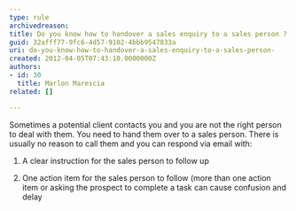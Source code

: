 ```yaml
---
type: rule
archivedreason: 
title: Do you know how to handover a sales enquiry to a sales person ?
guid: 32afff77-9fc6-4d57-9102-4bbb9547833a
uri: do-you-know-how-to-handover-a-sales-enquiry-to-a-sales-person-
created: 2012-04-05T07:43:10.0000000Z
authors:
- id: 30
  title: Marlon Marescia
related: []

---
```



Sometimes a potential client contacts you and you are not the right person to deal with them. You need to hand them over to a sales person. There is usually no reason to call them and you can respond via email with&#58;<br><ol><li>A clear instruction for the sales person to follow up</li>
<li>One action item for the sales person to follow (more than one action item or asking the prospect to complete a task can cause confusion and delay</li>
</ol>
<br><excerpt class='endintro'></excerpt><br>



